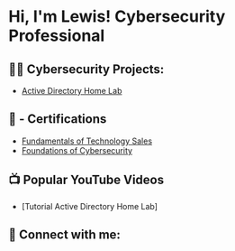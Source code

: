 <h1>Hi, I'm Lewis! Cybersecurity Professional</a>

<h2>👨‍💻 Cybersecurity Projects:</h2>

  - [Active Directory Home Lab](https://github.com/joshmadakor1/Algorithms-Practice)

<h2>📁 - Certifications</h2>

- [Fundamentals of Technology Sales](https://coursera.org/share/ee879358e1c6a959bee87ef78916fc1f)
- [Foundations of Cybersecurity](https://coursera.org/share/2d7e73187b473af464821c1fb9c716e4)
<h2>📺 Popular YouTube Videos</h2>

- [Tutorial Active Directory Home Lab]


<h2> 🤳 Connect with me:</h2>





[twitter]: https://twitter.com/joshmadakor
[youtube]: https://www.youtube.com/c/joshmadakor
[instagram]: https://www.instagram.com/joshmadakor/
[linkedin]: https://linkedin.com/in/joshmadako

<!--
**joshmadakor1/joshmadakor1** is a ✨ _special_ ✨ repository because its `README.md` (this file) appears on your GitHub profile.

Here are some ideas to get you started:

- 🔭 I’m currently working on ...
- 🌱 I’m currently learning ...
- 👯 I’m looking to collaborate on ...
- 🤔 I’m looking for help with ...
- 💬 Ask me about ...
- 📫 How to reach me: ...
- 😄 Pronouns: ...
- ⚡ Fun fact: ...
-->
